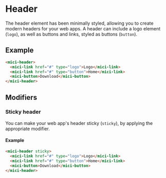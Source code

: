 # Header

The header element has been minimally styled, allowing you to create modern headers for your web apps. A header can include a logo element (`logo`), as well as buttons and links, styled as buttons (`button`).

## Example

```html preview
<mici-header>
  <mici-link href="#" type="logo">Logo</mici-link>
  <mici-link href="#" type="button">Home</mici-link>
  <mici-button>Download</mici-button>
</mici-header>
```

## Modifiers

### Sticky header

You can make your web app's header sticky (`sticky`), by applying the appropriate modifier.

#### Example

```html preview
<mici-header sticky>
  <mici-link href="#" type="logo">Logo</mici-link>
  <mici-link href="#" type="button">Home</mici-link>
  <mici-button>Download</mici-button>
</mici-header>
```
